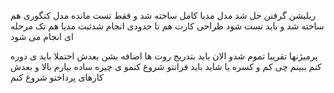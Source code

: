 ریلیشن گرفتن حل شد
مدل مدیا کامل ساخته شد و فقط تست مانده
مدل کتگوری هم ساخته شد و باید تست شود
طراحی کارت هم تا حدودی انجام شدثبت مدیا هم تک مرحله ای انجام می شود

پرمیژنها تقریبا تموم شدو الان باید بتدریج روت ها اضافه بشن
بعدش احتملا باید ی دوره کنم ببینم چی کم و کسره
یا شاید باید فرانتو شروع کنمو ی چیزه ساده بیارم بالا و بعدش 
کارهای پرداختو شروع کنم